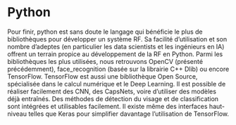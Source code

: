 # Python

Pour finir, python est sans doute le langage qui bénéficie le plus de bibliothèques pour développer un système RF. Sa facilité d’utilisation et son nombre d’adeptes (en particulier les data scientists et les ingénieurs en IA) offrent un terrain propice au développement de la RF en Python. Parmi les bibliothèques les plus utilisées, nous retrouvons OpenCV (présenté précédemment), face_recognition (basée sur la librairie C++ Dlib) ou encore TensorFlow.
TensorFlow est aussi une bibliothèque Open Source, spécialisée dans le calcul numérique et le Deep Learning. Il est possible de réaliser facilement des CNN, des CapsNets, voire d’utiliser des modèles déjà entraînés. Des méthodes de détection du visage et de classification sont intégrées et utilisables facilement.
Il existe même des interfaces haut-niveau telles que Keras pour simplifier davantage l’utilisation de TensorFlow.
